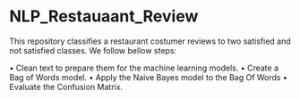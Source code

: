 # NLP_Restauaant_Review
This repository classifies a restaurant costumer reviews to two satisfied and not satisfied classes. We follow bellow steps:

•	Clean text to prepare them for the machine learning models.
•	Create a Bag of Words model.
•	Apply the Naive Bayes model to the Bag Of Words
•	Evaluate the Confusion Matrix.
